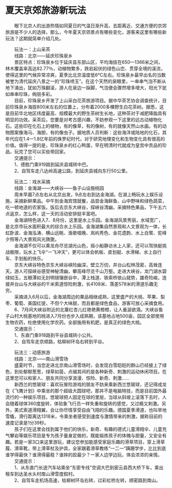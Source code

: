 # 夏天京郊旅游新玩法  
  
&emsp;&emsp;眼下北京人的出游热情如同夏日的气温日渐升高，去距离近、交通方便的京郊旅游是不少人的选择，那么，今年夏天京郊景点有哪些变化，游客来这里有哪些新玩法？这期就简单介绍几处。   

&emsp;&emsp;玩法一：上山采茶  
&emsp;&emsp;线路：北京——延庆珍珠泉乡  
&emsp;&emsp;景区特点：珍珠泉乡位于延庆县东部山区，平均海拔在650—1366米之间，林木覆盖率高达82.77％，动植物繁多，跌宕起伏的绿色山峦、贯穿全境的溪流，使得这里的气候异常凉爽，夏季比北京温度低6℃左右。珍珠泉乡最早出名的当数被誉为清代延庆八景之一的“珍珠喷玉”。在这个天然的泉眼里，一串串气泡不断从地下涌出，犹如万珠翻滚，游人在泉边一跺脚，气泡便会骤然增多增大，阳光下犹如串串珍珠，绚丽多彩。   
&emsp;&emsp;目前，珍珠泉乡开发了上山采白花茶旅游项目。据中华茶艺协会调查统计，目前珍珠泉乡海拔800米左右的位置上，分布着2000多棵野生白花茶树。据悉，这是目前华北地区纬度最高、规模最大的野生茶树生长地，这种茶对于减肥降脂具有明显的功效。采茶后，您要是对考古感兴趣，不妨参观一下这里的远古动植物化石。这些印在化石上的植物，有的像草，有的像树，有的就像天然山水画。有的动物图案像海马、海胆，有的像虫子。据地质人员判断：这些海洋或陆地的化石，其年代应在1.4—1.8亿年前的侏罗纪时代，对于研究地理变化和生物变化具有很高的价值。值得一提的是，珍珠泉乡的红心鸭蛋，早在明清时代就成为皇宫中贡品的珍品，玩完了您可以买些带回家。   
&emsp;&emsp;交通提示：  
&emsp;&emsp;1、德胜门乘919路到延庆县城转中巴。   
&emsp;&emsp;2、自驾车走八达岭高速公路，到延庆县城向东行50公里。   
  
&emsp;&emsp;玩法二：戏水采摘  
&emsp;&emsp;线路：金海湖——大峡谷——鱼子山设施桃园  
&emsp;&emsp;周末早晨7点左右从北京出发，9点左右到达金海湖。在湖上畅玩水上娱乐设施，采摘新鲜果品。中午到金海宾馆就餐，品尝金海鲜鱼、山中野味和绿色蔬菜，吃一顿地道的农家饭。饭后去京东大峡谷，探峡谷清幽，采摘特色果品，下午五六点返京，怎么样，这一天的活动安排挺丰富吧。   
&emsp;&emsp;金海湖特色进入7、8月份，这里是水上乐园。金海湖风景秀丽，水域宽广，是北京市玩水面积最大的综合水上乐园。金海湖集自然景观和人文景观为一体，长虹卧波、金海泓涛、横山远眺、渔歌唱晚、岚屿秀色、金花遗韵、水上白鹭、驼峰夕照等八大景观风光旖旎。   
&emsp;&emsp;金海湖不仅可以乘龙舟尽览湖光山色，摇小船静访水上人家，还可以驾快艇挑战极限，玩水上飞伞“一飞冲天”，更可以体会帆板、皮划艇、水滑梯、水上自行车、手划船的快乐。   
&emsp;&emsp;京东大峡谷特色京东大峡谷峡险幽深，壁立万仞，井台山松林茂密，高耸连天。游人可探峡谷感受神秘清幽，攀高峰尽览千山万壑。走进大峡谷，龙门湖水碧绿如玉，五眼潭如无封明镜镶嵌谷中，潭上栈道、铁索桥依山就势，雄奇险峻。连接井台山与大峡谷的千米索道惊险刺激，长4108米、落差578米的滑道乐趣无穷。   
&emsp;&emsp;采摘进入6月以后，金海湖周边的果品相继成熟，这里盛产的大桃、苹果、梨枣、葡萄、美国红提，不但个大味甜，而且都是绿色食品，游客可放心采摘食用。   
&emsp;&emsp;6、7月间大峡谷附近的北寨红杏儿红艳艳黄橙橙，让人垂涎欲滴。大峡谷鱼子山村大桃基地的桃进入7月份也步入成熟期，该基地占地500亩，园区全部使用生物农药，杜绝使用化学农药。全部施用有机肥，是真正的绿色大桃。   
&emsp;&emsp;交通提示：  
&emsp;&emsp;1、东直门乘918路到平谷县城转小公共。   
&emsp;&emsp;2、自驾车走京顺路，枯柳树环岛右转到平谷。   
  
&emsp;&emsp;玩法三：动感旅游  
&emsp;&emsp;线路：北京——南山滑雪场  
&emsp;&emsp;盛夏时节，当您走进北京南山滑雪场时，会发现白雪皑皑的群山已经披上了绿色，到处郁郁葱葱，绿草如茵，点缀其间的是各种新奇、刺激的运动休闲项目。在这里您可以和家人、朋友共同分享浪漫、惊险、新奇、刺激……  
&emsp;&emsp;新西兰的悠玻球：喜欢玩冒险游戏的朋友不妨来乘新西兰悠玻球，还记得成龙在《飞鹰计划》中乘坐的那个超级大圆球吧，那并不是电脑特技，而是目前国外最流行的一种娱乐项目。悠玻球把人固定在球的里层，当球从斜坡上滚落下去时，人会随着球体360度旋转，体验象飞行员一样失重和旋转的感觉，又过瘾又刺激。另外，美式索道滑翔翼，会让你尽情享受自由飞翔的乐趣。德国夏季滑道，也叫旱地雪橇，滑行距离达1318米，令乘坐者感受到速度与激情带来的刺激，据称目前的速度记录是1分39秒。   
&emsp;&emsp;孩子们在这里会找到属于他们的快乐，新奇、有趣的德式儿童滑翔伞、儿童充气攀岩等娱乐项目是专为孩子量身定做的，既能锻炼孩子的体魄与胆量，又安全有趣。若是一家3口来这里游玩，建议您参加能感受家庭乐趣的滑草项目，穿上滑草履、滑草靴，带上滑草杖及护具，全家跟着滑草教练“一二一”蹒跚学步，比比到底谁学得最快？谁滑得最稳？谁摔的跤最少？一家人边学边玩，体会浓浓的亲情。   
&emsp;&emsp;交通提示：  
&emsp;&emsp;1、从东直门长途汽车站乘坐“东密专线”空调大巴到密云县西大桥下车，乘出租车到达圣水头村南山滑雪度假村。   
&emsp;&emsp;2、自驾车走机场高速，枯柳树环岛右转，过彩虹桥左转，顺密路到南山。